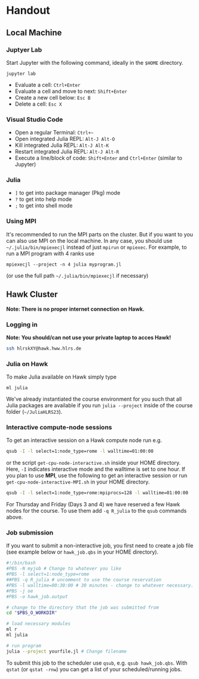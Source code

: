 # Handout

## Local Machine

### Juptyer Lab

Start Jupyter with the following command, ideally in the `$HOME` directory.

```
jupyter lab
```

* Evaluate a cell: `Ctrl+Enter`
* Evaluate a cell and move to next: `Shift+Enter`
* Create a new cell below: `Esc B`
* Delete a cell: `Esc X`

### Visual Studio Code

* Open a regular Terminal: `Ctrl+~`
* Open integrated Julia REPL: `Alt-J Alt-O`
* Kill integrated Julia REPL: `Alt-J Alt-K`
* Restart integrated Julia REPL: `Alt-J Alt-R`
* Execute a line/block of code: `Shift+Enter` and `Ctrl+Enter` (similar to Jupyter)

### Julia

* `]` to get into package manager (Pkg) mode
* `?` to get into help mode
* `;` to get into shell mode

### Using MPI

It's recommended to run the MPI parts on the cluster. But if you want to you can also use MPI on the local machine. In any case, you should use `~/.julia/bin/mpiexecjl` instead of just `mpirun` or `mpiexec`. For example, to run a MPI program with 4 ranks use
```
mpiexecjl --project -n 4 julia myprogram.jl
```

(or use the full path `~/.julia/bin/mpiexecjl` if necessary)

## Hawk Cluster

**Note: There is no proper internet connection on Hawk.**


### Logging in

**Note: You should/can not use your private laptop to acces Hawk!**

```bash
ssh hlrskXY@hawk.hww.hlrs.de
```

### Julia on Hawk

To make Julia available on Hawk simply type

```
ml julia
```

We've already instantiated the course environment for you such that all Julia packages are available if you run `julia --project` inside of the course folder (`~/JuliaHLRS23`).

### Interactive compute-node sessions

To get an interactive session on a Hawk compute node run e.g.
```bash
qsub -I -l select=1:node_type=rome -l walltime=01:00:00
```
or the script `get-cpu-node-interactive.sh` inside your HOME directory.
Here, `-I` indicates interactive mode and the walltime is set to one hour. If you plan to use **MPI**, use the following to get an interactive session or run `get-cpu-node-interactive-MPI.sh` in your HOME directory.
```bash
qsub -I -l select=1:node_type=rome:mpiprocs=128 -l walltime=01:00:00
```

For Thursday and Friday (Days 3 and 4) we have reserved a few Hawk nodes for the course. To use them add `-q R_julia` to the `qsub` commands above.


### Job submission

If you want to submit a non-interactive job, you first need to create a job file (see example below or `hawk_job.qbs` in your HOME directory).

```bash
#!/bin/bash
#PBS -N myjob # Change to whatever you like
#PBS -l select=1:node_type=rome
##PBS -q R_julia # uncomment to use the course reservation
#PBS -l walltime=00:30:00 # 30 minutes - change to whatever necessary.
#PBS -j oe
#PBS -o hawk_job.output

# change to the directory that the job was submitted from
cd "$PBS_O_WORKDIR"

# load necessary modules
ml r
ml julia

# run program
julia --project yourfile.jl # Change filename
```

To submit this job to the scheduler use `qsub`, e.g. `qsub hawk_job.qbs`. With `qstat` (or `qstat -rnw`) you can get a list of your scheduled/running jobs.
